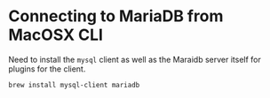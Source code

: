 # Connecting to MariaDB from MacOSX CLI

Need to install the `mysql` client as well as the Maraidb server itself for plugins for the client.

```bash
brew install mysql-client mariadb
```
